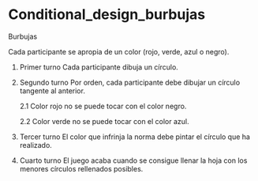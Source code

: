 # Conditional_design_burbujas
Burbujas

Cada participante se apropia de un color (rojo, verde, azul o negro).


1. Primer turno
  Cada participante dibuja un círculo.
  
  
2. Segundo turno
  Por orden, cada participante debe dibujar un círculo tangente al anterior.
  
    2.1 Color rojo no se puede tocar con el color negro.
    
    2.2 Color verde no se puede tocar con el color azul.
 
 
3. Tercer turno
  El color que infrinja la norma debe pintar el círculo que ha realizado.
  
  
4. Cuarto turno
  El juego acaba cuando se consigue llenar la hoja con los menores círculos rellenados posibles.
